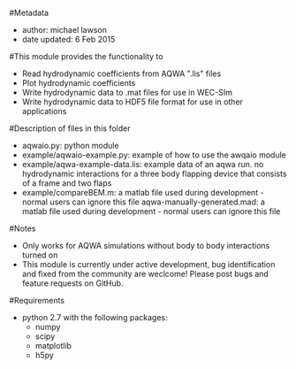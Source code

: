 #Metadata
* author: michael lawson
* date updated: 6 Feb 2015

#This module provides the functionality to
* Read hydrodynamic coefficients from AQWA ".lis" files
* Plot hydrodynamic coefficients
* Write hydrodynamic data to .mat files for use in WEC-SIm
* Write hydrodynamic data to HDF5 file format for use in other applications

#Description of files in this folder
* aqwaio.py: python module
* example/aqwaio-example.py: example of how to use the awqaio module
* example/aqwa-example-data.lis: example data of an aqwa run. no hydrodynamic interactions for a three body flapping device that consists of a frame and two flaps
* example/compareBEM.m: a matlab file used during development - normal users can ignore this file
aqwa-manually-generated.mad: a matlab file used during development - normal users can ignore this file

#Notes
* Only works for AQWA simulations without body to body interactions turned on
* This module is currently under active development, bug identification and fixed from the community are weclcome! Please post bugs and feature requests on GitHub.

#Requirements
* python 2.7 with the following packages:
  * numpy
  * scipy
  * matplotlib
  * h5py
